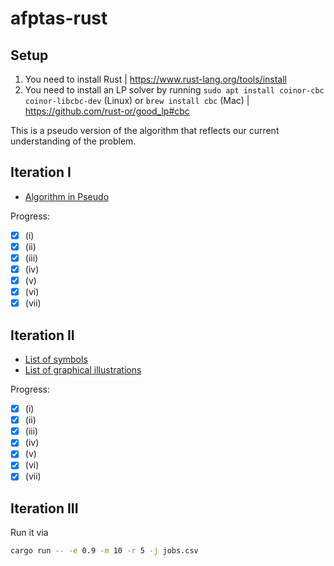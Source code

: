 # afptas-rust

## Setup

1. You need to install Rust | https://www.rust-lang.org/tools/install
2. You need to install an LP solver by running `sudo apt install coinor-cbc coinor-libcbc-dev` (Linux) or `brew install cbc` (Mac) | https://github.com/rust-or/good_lp#cbc

This is a pseudo version of the algorithm that reflects our current
understanding of the problem.

## Iteration I

- [Algorithm in Pseudo](./pseudo.md)

Progress:

- [x] (i)
- [x] (ii)
- [x] (iii)
- [x] (iv)
- [x] (v)
- [x] (vi)
- [x] (vii)

## Iteration II

- [List of symbols](./symbols.md)
- [List of graphical illustrations](./illustrations.md)

Progress:

- [x] (i)
- [x] (ii)
- [x] (iii)
- [x] (iv)
- [x] (v)
- [x] (vi)
- [x] (vii)

## Iteration III

Run it via

```sh
cargo run -- -e 0.9 -m 10 -r 5 -j jobs.csv
```

